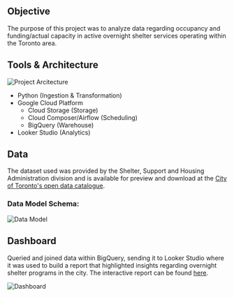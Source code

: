 ## Objective
The purpose of this project was to analyze data regarding occupancy and funding/actual capacity in active overnight shelter services operating within the Toronto area.

## Tools & Architecture
![Project Arcitecture](https://i.imgur.com/g5CcxCE.png)
- Python (Ingestion & Transformation)
- Google Cloud Platform
  - Cloud Storage (Storage)
  - Cloud Composer/Airflow (Scheduling)
  - BigQuery (Warehouse)
- Looker Studio (Analytics)

## Data 
The dataset used was provided by the Shelter, Support and Housing Administration division and is available for preview and download at the [City of Toronto's open data catalogue](https://open.toronto.ca/dataset/daily-shelter-overnight-service-occupancy-capacity/).

### Data Model Schema:
![Data Model](https://i.imgur.com/lkccXDd.png)

## Dashboard
Queried and joined data within BigQuery, sending it to Looker Studio where it was used to build a report that highlighted insights regarding overnight shelter programs in the city. The interactive report can be found [here](https://lookerstudio.google.com/s/vIK9u398frU).

![Dashboard](https://i.imgur.com/gPBVcsr.png)

